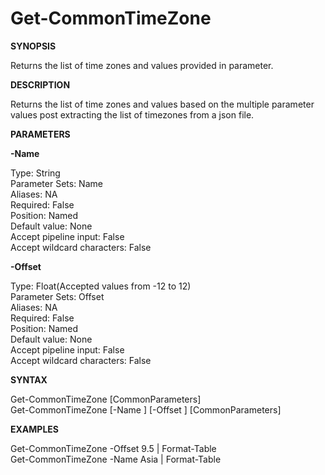 # Get-CommonTimeZone

**SYNOPSIS**

Returns the list of time zones and values provided in parameter.

**DESCRIPTION**

Returns the list of time zones and values based on the multiple parameter values post extracting the list of timezones from a json file.

**PARAMETERS**

**-Name**

Type: String        
Parameter Sets: Name        
Aliases: NA        
Required: False        
Position: Named        
Default value: None        
Accept pipeline input: False         
Accept wildcard characters: False        

**-Offset**

Type: Float(Accepted values from -12 to 12)        
Parameter Sets: Offset        
Aliases: NA        
Required: False        
Position: Named        
Default value: None        
Accept pipeline input: False         
Accept wildcard characters: False        

**SYNTAX**

Get-CommonTimeZone [CommonParameters]        
Get-CommonTimeZone [-Name <String>] [-Offset <Float>] [CommonParameters]      

**EXAMPLES**

Get-CommonTimeZone -Offset 9.5 | Format-Table        
Get-CommonTimeZone -Name Asia | Format-Table


